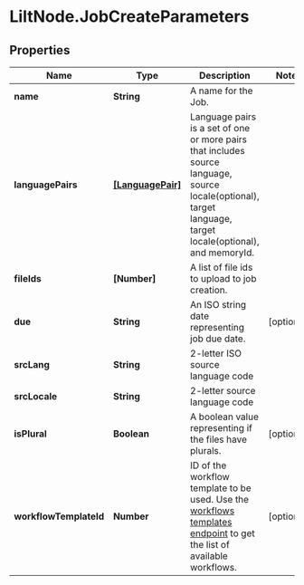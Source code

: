 # LiltNode.JobCreateParameters

## Properties

Name | Type | Description | Notes
------------ | ------------- | ------------- | -------------
**name** | **String** | A name for the Job. | 
**languagePairs** | [**[LanguagePair]**](LanguagePair.md) | Language pairs is a set of one or more pairs that includes source language, source locale(optional), target language, target locale(optional), and memoryId. | 
**fileIds** | **[Number]** | A list of file ids to upload to job creation. | 
**due** | **String** | An ISO string date representing job due date. | [optional] 
**srcLang** | **String** | 2-letter ISO source language code | 
**srcLocale** | **String** | 2-letter source language code | 
**isPlural** | **Boolean** | A boolean value representing if the files have plurals. | [optional] 
**workflowTemplateId** | **Number** | ID of the workflow template to be used. Use the [workflows templates endpoint](#tag/Workflows/operation/getWorkflowTemplates) to get the list of available workflows. | [optional] 


